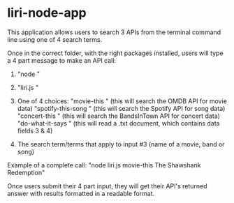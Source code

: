 # liri-node-app

This application allows users to search 3 APIs from the terminal command line using one of 4 search terms. 

Once in the correct folder, with the right packages installed, users will type a 4 part message to make an API call: 

1) "node "

2) "liri.js "

3) One of 4 choices:
    "movie-this " (this will search the OMDB API for movie data)
    "spotify-this-song " (this will search the Spotify API for song data)
    "concert-this " (this will search the BandsInTown API for concert data)
    "do-what-it-says " (this will read a .txt document, which contains data fields 3 & 4)

4) The search term/terms that apply to input #3 (name of a movie, band or song)

Example of a complete call: "node liri.js movie-this The Shawshank Redemption"

Once users submit their 4 part input, they will get their API's returned answer with results formatted in a readable format. 